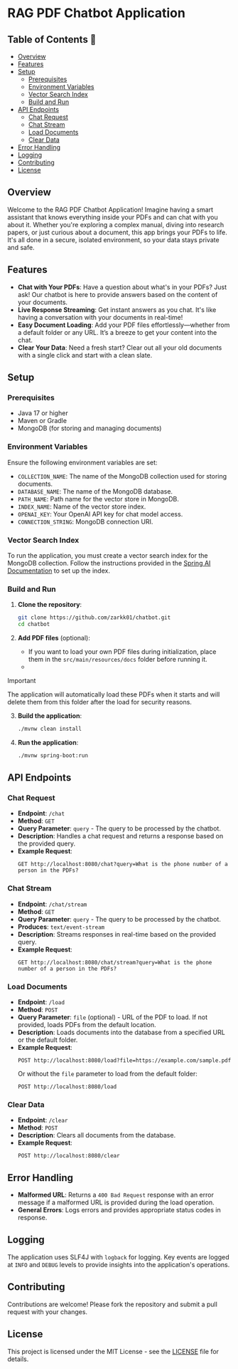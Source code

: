 # RAG PDF Chatbot Application

## Table of Contents 📑
- [Overview](#overview)
- [Features](#features)
- [Setup](#setup)
    - [Prerequisites](#prerequisites)
    - [Environment Variables](#environment-variables)
    - [Vector Search Index](#vector-search-index)
    - [Build and Run](#build-and-run)
- [API Endpoints](#api-endpoints)
    - [Chat Request](#chat-request)
    - [Chat Stream](#chat-stream)
    - [Load Documents](#load-documents)
    - [Clear Data](#clear-data)
- [Error Handling](#error-handling)
- [Logging](#logging)
- [Contributing](#contributing)
- [License](#license)

## Overview

Welcome to the RAG PDF Chatbot Application! Imagine having a smart assistant that knows everything inside your PDFs and can chat with you about it. Whether you're exploring a complex manual, diving into research papers, or just curious about a document, this app brings your PDFs to life. It's all done in a secure, isolated environment, so your data stays private and safe.

## Features

- **Chat with Your PDFs**: Have a question about what's in your PDFs? Just ask! Our chatbot is here to provide answers based on the content of your documents.
- **Live Response Streaming**: Get instant answers as you chat. It's like having a conversation with your documents in real-time!
- **Easy Document Loading**: Add your PDF files effortlessly—whether from a default folder or any URL. It’s a breeze to get your content into the chat.
- **Clear Your Data**: Need a fresh start? Clear out all your old documents with a single click and start with a clean slate.

## Setup

### Prerequisites

- Java 17 or higher
- Maven or Gradle
- MongoDB (for storing and managing documents)

### Environment Variables

Ensure the following environment variables are set:

- `COLLECTION_NAME`: The name of the MongoDB collection used for storing documents.
- `DATABASE_NAME`: The name of the MongoDB database.
- `PATH_NAME`: Path name for the vector store in MongoDB.
- `INDEX_NAME`: Name of the vector store index.
- `OPENAI_KEY`: Your OpenAI API key for chat model access.
- `CONNECTION_STRING`: MongoDB connection URI.

### Vector Search Index

To run the application, you must create a vector search index for the MongoDB collection. Follow the instructions provided in the [Spring AI Documentation](https://docs.spring.io/spring-ai/reference/api/vectordbs/mongodb.html) to set up the index.

### Build and Run

1. **Clone the repository**:
    ```bash
    git clone https://github.com/zarkk01/chatbot.git
    cd chatbot
    ```

2. **Add PDF files** (optional):
    - If you want to load your own PDF files during initialization, place them in the `src/main/resources/docs` folder before running it.
    - 
> [!IMPORTANT]  
> The application will automatically load these PDFs when it starts and will delete them from this folder after the load for security reasons.

3. **Build the application**:
    ```bash
    ./mvnw clean install
    ```

4. **Run the application**:
    ```bash
    ./mvnw spring-boot:run
    ```

## API Endpoints

### Chat Request

- **Endpoint**: `/chat`
- **Method**: `GET`
- **Query Parameter**: `query` - The query to be processed by the chatbot.
- **Description**: Handles a chat request and returns a response based on the provided query.
- **Example Request**:
    ```http
    GET http://localhost:8080/chat?query=What is the phone number of a person in the PDFs?
    ```

### Chat Stream

- **Endpoint**: `/chat/stream`
- **Method**: `GET`
- **Query Parameter**: `query` - The query to be processed by the chatbot.
- **Produces**: `text/event-stream`
- **Description**: Streams responses in real-time based on the provided query.
- **Example Request**:
    ```http
    GET http://localhost:8080/chat/stream?query=What is the phone number of a person in the PDFs?
    ```

### Load Documents

- **Endpoint**: `/load`
- **Method**: `POST`
- **Query Parameter**: `file` (optional) - URL of the PDF to load. If not provided, loads PDFs from the default location.
- **Description**: Loads documents into the database from a specified URL or the default folder.
- **Example Request**:
    ```http
    POST http://localhost:8080/load?file=https://example.com/sample.pdf
    ```
    Or without the `file` parameter to load from the default folder:
    ```http
    POST http://localhost:8080/load
    ```

### Clear Data

- **Endpoint**: `/clear`
- **Method**: `POST`
- **Description**: Clears all documents from the database.
- **Example Request**:
    ```http
    POST http://localhost:8080/clear
    ```

## Error Handling

- **Malformed URL**: Returns a `400 Bad Request` response with an error message if a malformed URL is provided during the load operation.
- **General Errors**: Logs errors and provides appropriate status codes in response.

## Logging

The application uses SLF4J with `logback` for logging. Key events are logged at `INFO` and `DEBUG` levels to provide insights into the application's operations.

## Contributing

Contributions are welcome! Please fork the repository and submit a pull request with your changes.

## License

This project is licensed under the MIT License - see the [LICENSE](LICENSE) file for details.
